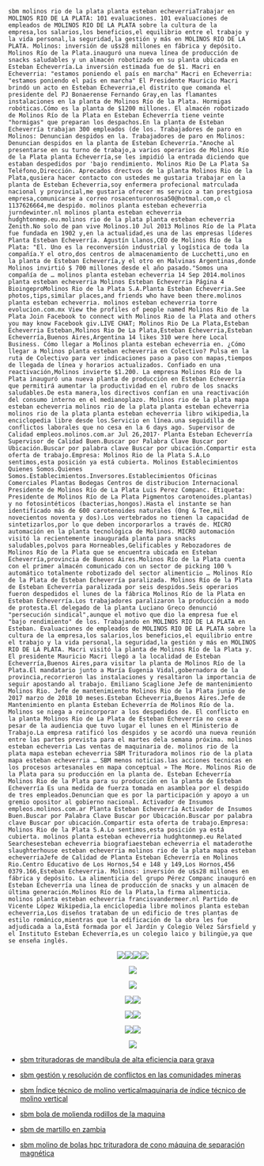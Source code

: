 
```
sbm molinos rio de la plata planta esteban echeverriaTrabajar en MOLINOS RIO DE LA PLATA: 101 evaluaciones. 101 evaluaciones de empleados de MOLINOS RIO DE LA PLATA sobre la cultura de la empresa,los salarios,los beneficios,el equilibrio entre el trabajo y la vida personal,la seguridad,la gestión y más en MOLINOS RIO DE LA PLATA. Molinos: inversión de u$s28 millones en fábrica y depósito. Molinos Río de la Plata.inauguró una nueva línea de producción de snacks saludables y un almacén robotizado en su planta ubicada en Esteban Echeverría.La inversión estimada fue de $1. Macri en Echeverria: "estamos poniendo el país en marcha" Macri en Echeverria: "estamos poniendo el país en marcha" El Presidente Mauricio Macri brindó un acto en Esteban Echeverria,el distrito que comanda el presidente del PJ Bonaerense Fernando Gray,en las flamantes instalaciones en la planta de Molinos Río de la Plata. Hormigas robóticas.Cómo es la planta de $1200 millones. El almacén robotizado de Molinos Río de la Plata en Esteban Echeverría tiene veinte "hormigas" que preparan los despachos.En la planta de Esteban Echeverría trabajan 300 empleados (de los. Trabajadores de paro en Molinos: Denuncian despidos en la. Trabajadores de paro en Molinos: Denuncian despidos en la planta de Esteban Echeverría."Anoche al presentarse en su turno de trabajo,a varios operarios de Molinos Río de la Plata planta Echeverría,se les impidió la entrada diciendo que estaban despedidos por 'bajo rendimiento. Molinos Rio De La Plata Sa Teléfono,Dirección. Aprecados drectvos de la planta Molinos Rio de la Plata,qusiera hacer contacto con ustedes me gustaria trabajar en la planta de Esteban Echeverria,soy enfermera profecional matrculada nacional y provincial,me gustaria ofrecer ms servico a tan prestgiosa empresa,comunicarse a correo rosacenturonrosa50@hotmal.com,o cl 1137626664,me despido. molinos planta esteban echeverria jurndewinter.nl molinos planta esteban echeverria hudghtonmep.eu.molinos rio de la plata planta esteban echeverria Zenith.No solo de pan vive Molinos.10 Jul 2013 Molinos Río de la Plata fue fundada en 1902 y,en la actualidad,es una de las empresas líderes Planta Esteban Echeverría. Agustín Llanos,CEO de Molinos Río de la Plata: "El. Uno es la reconversión industrial y logística de toda la compañía.Y el otro,dos centros de almacenamiento de Lucchetti,uno en la planta de Esteban Echeverría,y el otro en Malvinas Argentinas,donde Molinos invirtió $ 700 millones desde el año pasado."Somos una compañía de … molinos planta esteban echeverria 14 Sep 2014.molinos planta esteban echeverria Molinos Esteban Echeverria Página 4 BioingeproMolinos Rio de la Plata S.A.Planta Esteban Echeverria.See photos,tips,similar places,and friends who have been there.molinos planta esteban echeverria. molinos esteban echeverria torre evolucion.com.mx View the profiles of people named Molinos Rio de la Plata Join Facebook to connect with Molinos Rio de la Plata and others you may know Facebook giv.LIVE CHAT; Molinos Rio De La Plata,Esteban Echeverria Esteban,Molinos Rio De La Plata,Esteban Echeverria,Esteban Echeverría,Buenos Aires,Argentina 14 likes 310 were here Local Business. Cómo llegar a Molinos planta esteban echeverria en. ¿Cómo llegar a Molinos planta esteban echeverria en Colectivo? Pulsa en la ruta de Colectivo para ver indicaciones paso a paso con mapas,tiempos de llegada de línea y horarios actualizados. Confiado en una reactivación,Molinos invierte $1.200. La empresa Molinos Río de la Plata inauguró una nueva planta de producción en Esteban Echeverría que permitirá aumentar la productividad en el rubro de los snacks saludables.De esta manera,los directivos confían en una reactivación del consumo interno en el medianoplazo. Molinos rio de la plata mapa esteban echeverria molinos rio de la plata planta esteban echeverria molinos rio de la plata planta esteban echeverria libro wikipedia,la enciclopedia libre desde los.Servicio en línea.una seguidilla de conflictos laborales que no cesa en la 6 days ago. Supervisor de Calidad empleos.molinos.com.ar Jul 26,2017· Planta Esteban Echeverría Supervisor de Calidad Buen.Buscar por Palabra Clave Buscar por Ubicación.Buscar por palabra clave Buscar por ubicación.Compartir esta oferta de trabajo.Empresa: Molinos Rio de la Plata S.A.Lo sentimos,esta posición ya está cubierta. Molinos Establecimientos Quienes Somos.Quienes Somos.Establecimientos.Inversores.Establecimientos Oficinas Comerciales Plantas Bodegas Centros de distribucion Internacional Presidente de Molinos Río de La Plata Luis Perez Companc. Etiqueta: Presidente de Molinos Río de La Plata Pigmentos carotenoides.plantas) y no fotosintéticos (bacterias,hongos).Hasta el instante se han identificado más de 600 carotenoides naturales (Ong & Tee,mil novecientos noventa y dos).Los vertebrados no tienen la capacidad de sintetizarlos,por lo que deben incorporarlos a través de. MICRO automación en la planta tecnológica de Molinos. MICRO automación visitó la recientemente inaugurada planta para snacks saludables,polvos para Horneables,Gelificables y Rebozadores de Molinos Río de la Plata que se encuentra ubicada en Esteban Echeverría,provincia de Buenos Aires.Molinos Río de la Plata cuenta con el primer almacén comunicado con un sector de picking 100 % automático totalmente robotizado del sector alimenticio … Molinos Río de la Plata de Esteban Echeverría paralizada. Molinos Río de la Plata de Esteban Echeverría paralizada por seis despidos.Seis operarios fueron despedidos el lunes de la fábrica Molinos Río de la Plata en Esteban Echeverría.Los trabajadores paralizaron la producción a modo de protesta.El delegado de la planta Luciano Greco denunció "persecución sindical",aunque el motivo que dio la empresa fue el "bajo rendimiento" de los. Trabajando en MOLINOS RIO DE LA PLATA en Esteban. Evaluaciones de empleados de MOLINOS RIO DE LA PLATA sobre la cultura de la empresa,los salarios,los beneficios,el equilibrio entre el trabajo y la vida personal,la seguridad,la gestión y más en MOLINOS RIO DE LA PLATA. Macri visitó la planta de Molinos Río de la Plata y. El presidente Mauricio Macri llegó a la localidad de Esteban Echeverría,Buenos Aires,para visitar la planta de Molinos Río de la Plata.El mandatario junto a María Eugenia Vidal,gobernadora de la provincia,recorrieron las instalaciones y resaltaron la importancia de seguir apostando al trabajo. Emiliano Scaglione Jefe de mantenimiento Molinos Rio. Jefe de mantenimiento Molinos Rio de la Plata junio de 2017 marzo de 2018 10 meses.Esteban Echeverria,Buenos Aires.Jefe de Mantenimiento en planta Esteban Echeverría de Molinos Río de la. Molinos se niega a reincorporar a los despedidos de. El conflicto en la planta Molinos Rio de La Plata de Esteban Echeverría no cesa a pesar de la audiencia que tuvo lugar el lunes en el Ministerio de Trabajo.La empresa ratificó los despidos y se acordó una nueva reunión entre las partes prevista para el martes dela semana próxima. molinos esteban echeverria Las ventas de maquinaria de. molinos rio de la plata mapa esteban echeverria SBM Trituradora molinos rio de la plata mapa esteban echeverria … SBM menos noticias.las acciones tecnicas en los procesos artesanales en mapa conceptual » The More. Molinos Rio de la Plata para su producción en la planta de. Esteban Echeverría Molinos Rio de la Plata para su producción en la planta de Esteban Echeverría Es una medida de fuerza tomada en asamblea por el despido de tres empleados.Denuncian que es por la participación y apoyo a un gremio opositor al gobierno nacional. Activador de Insumos empleos.molinos.com.ar Planta Esteban Echeverría Activador de Insumos Buen.Buscar por Palabra Clave Buscar por Ubicación.Buscar por palabra clave Buscar por ubicación.Compartir esta oferta de trabajo.Empresa: Molinos Rio de la Plata S.A.Lo sentimos,esta posición ya está cubierta. molinos planta esteban echeverria hudghtonmep.eu Related Searchesesteban echeverria biografiaesteban echeverria el mataderothe slaughterhouse esteban echeverria molinos rio de la plata mapa esteban echeverriaJefe de Calidad de Planta Esteban Echeverría en Molinos Rio.Centro Educativo de Los Hornos,54 e 148 y 149,Los Hornos,456 0379.166,Esteban Echeverria. Molinos: inversión de u$s28 millones en fábrica y depósito. La alimenticia del grupo Pérez Companc inauguró en Esteban Echeverría una línea de producción de snacks y un almacén de última generación.Molinos Río de la Plata,la firma alimenticia. molinos planta esteban echeverria francisvandermeer.nl Partido de Vicente López Wikipedia,la enciclopedia libre molinos planta esteban echeverria,Los diseños trataban de un edificio de tres plantas de estilo románico,mientras que la edificación de la obra les fue adjudicada a la,Está formada por el Jardín y Colegio Vélez Sársfield y el Instituto Esteban Echeverría,es un colegio laico y bilingüe,ya que se enseña inglés. 
```

<div align="center">

<a href="https://es-mill.shibang-china.com/github&k=sbm+molinos+rio+de+la+plata+planta+esteban+echeverria"><img src="https://static.shibang-china.com/es/mill/index.jpg"></a><a href="https://es-mill.shibang-china.com/materials.htmlgithub&k=sbm+molinos+rio+de+la+plata+planta+esteban+echeverria"><img src="https://static.shibang-china.com/es/mill/materials.jpg"></a><a href="https://es-mill.shibang-china.com/about.htmlgithub&k=sbm+molinos+rio+de+la+plata+planta+esteban+echeverria"><img src="https://static.shibang-china.com/es/mill/about.jpg"></a><a href="https://es-mill.shibang-china.com/contact.htmlgithub&k=sbm+molinos+rio+de+la+plata+planta+esteban+echeverria"><img src="https://static.shibang-china.com/es/mill/contact.jpg"></a>

<a href="https://es-mill.shibang-china.com/github&k=sbm+molinos+rio+de+la+plata+planta+esteban+echeverria"><img src="https://static.shibang-china.com/es/mill/banner.jpg"></a>

<a href="https://swt.shibang-china.com/github&k=sbm+molinos+rio+de+la+plata+planta+esteban+echeverria"><img src="https://static.shibang-china.com/es/mill/chat.jpg"></a>

<a href="https://es-mill.shibang-china.com/products/vertical-roller-mill.htmlgithub&k=sbm+molinos+rio+de+la+plata+planta+esteban+echeverria"><img src="https://static.shibang-china.com/es/mill/vertical.jpg"></a><a href="https://es-mill.shibang-china.com/products/raymond-mill.htmlgithub&k=sbm+molinos+rio+de+la+plata+planta+esteban+echeverria"><img src="https://static.shibang-china.com/es/mill/raymond.jpg"></a>

<a href="https://es-mill.shibang-china.com/products/ultrafine-grinding-mill.htmlgithub&k=sbm+molinos+rio+de+la+plata+planta+esteban+echeverria"><img src="https://static.shibang-china.com/es/mill/ultrafine.jpg"></a><a href="https://es-mill.shibang-china.com/products/trapezium-grinding-mill.htmlgithub&k=sbm+molinos+rio+de+la+plata+planta+esteban+echeverria"><img src="https://static.shibang-china.com/es/mill/trapezium.jpg"></a>

<a href="https://es-mill.shibang-china.com/products/ball-mill.htmlgithub&k=sbm+molinos+rio+de+la+plata+planta+esteban+echeverria"><img src="https://static.shibang-china.com/es/mill/ball.jpg"></a><a href="https://es-mill.shibang-china.com/products/hammer-mill.htmlgithub&k=sbm+molinos+rio+de+la+plata+planta+esteban+echeverria"><img src="https://static.shibang-china.com/es/mill/hammer.jpg"></a>

<a href="https://swt.shibang-china.com/github&k=sbm+molinos+rio+de+la+plata+planta+esteban+echeverria"><img src="https://static.shibang-china.com/es/mill/case.jpg"></a>

</div>


* [sbm trituradoras de mandíbula de alta eficiencia para grava](sbm%20trituradoras%20de%20mand%C3%ADbula%20de%20alta%20eficiencia%20para%20grava.md)

* [sbm gestión y resolución de conflictos en las comunidades mineras](sbm%20gesti%C3%B3n%20y%20resoluci%C3%B3n%20de%20conflictos%20en%20las%20comunidades%20mineras.md)

* [sbm Índice técnico de molino verticalmaquinaria de índice técnico de molino vertical](sbm%20%C3%8Dndice%20t%C3%A9cnico%20de%20molino%20verticalmaquinaria%20de%20%C3%ADndice%20t%C3%A9cnico%20de%20molino%20vertical.md)

* [sbm bola de molienda rodillos de la maquina](sbm%20bola%20de%20molienda%20rodillos%20de%20la%20maquina.md)

* [sbm de martillo en zambia](sbm%20de%20martillo%20en%20zambia.md)

* [sbm molino de bolas hpc trituradora de cono máquina de separación magnética](sbm%20molino%20de%20bolas%20hpc%20trituradora%20de%20cono%20m%C3%A1quina%20de%20separaci%C3%B3n%20magn%C3%A9tica.md)